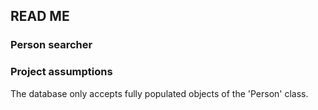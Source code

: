 ## READ ME 
### Person searcher

### Project assumptions

The database only accepts fully populated objects of the 'Person' class.
